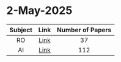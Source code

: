 # 2-May-2025

| Subject | Link | Number of Papers |
|:-----:|:----:|:----------------:|
| RO | [Link](https://github.com/KJaebye/EmbodiedAI-Robotics-arXiv-Daily-Reporter/tree/main/2-May-2025/RO) | 37 |
| AI | [Link](https://github.com/KJaebye/EmbodiedAI-Robotics-arXiv-Daily-Reporter/tree/main/2-May-2025/AI) | 112 |
